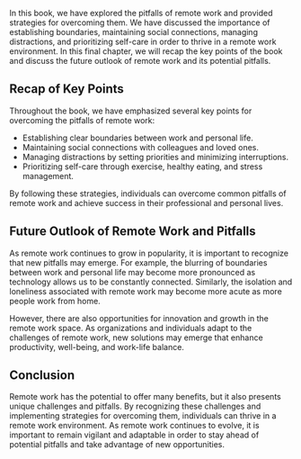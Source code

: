 
In this book, we have explored the pitfalls of remote work and provided strategies for overcoming them. We have discussed the importance of establishing boundaries, maintaining social connections, managing distractions, and prioritizing self-care in order to thrive in a remote work environment. In this final chapter, we will recap the key points of the book and discuss the future outlook of remote work and its potential pitfalls.

Recap of Key Points
-------------------

Throughout the book, we have emphasized several key points for overcoming the pitfalls of remote work:

* Establishing clear boundaries between work and personal life.
* Maintaining social connections with colleagues and loved ones.
* Managing distractions by setting priorities and minimizing interruptions.
* Prioritizing self-care through exercise, healthy eating, and stress management.

By following these strategies, individuals can overcome common pitfalls of remote work and achieve success in their professional and personal lives.

Future Outlook of Remote Work and Pitfalls
------------------------------------------

As remote work continues to grow in popularity, it is important to recognize that new pitfalls may emerge. For example, the blurring of boundaries between work and personal life may become more pronounced as technology allows us to be constantly connected. Similarly, the isolation and loneliness associated with remote work may become more acute as more people work from home.

However, there are also opportunities for innovation and growth in the remote work space. As organizations and individuals adapt to the challenges of remote work, new solutions may emerge that enhance productivity, well-being, and work-life balance.

Conclusion
----------

Remote work has the potential to offer many benefits, but it also presents unique challenges and pitfalls. By recognizing these challenges and implementing strategies for overcoming them, individuals can thrive in a remote work environment. As remote work continues to evolve, it is important to remain vigilant and adaptable in order to stay ahead of potential pitfalls and take advantage of new opportunities.

